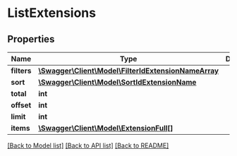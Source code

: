 # ListExtensions

## Properties
Name | Type | Description | Notes
------------ | ------------- | ------------- | -------------
**filters** | [**\Swagger\Client\Model\FilterIdExtensionNameArray**](FilterIdExtensionNameArray.md) |  | [optional] 
**sort** | [**\Swagger\Client\Model\SortIdExtensionName**](SortIdExtensionName.md) |  | [optional] 
**total** | **int** |  | [optional] 
**offset** | **int** |  | [optional] 
**limit** | **int** |  | [optional] 
**items** | [**\Swagger\Client\Model\ExtensionFull[]**](ExtensionFull.md) |  | [optional] 

[[Back to Model list]](../README.md#documentation-for-models) [[Back to API list]](../README.md#documentation-for-api-endpoints) [[Back to README]](../README.md)



